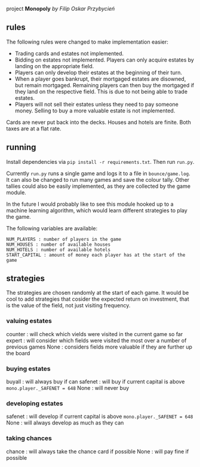 project **Monopoly**
*by Filip Oskar Przybycień*

## rules
The following rules were changed to make implementation easier:

+ Trading cards and estates not implemented.
+ Bidding on estates not implemented. Players can only acquire estates by landing on the appropriate field.
+ Players can only develop their estates at the beginning of their turn.
+ When a player goes bankrupt, their mortgaged estates are disowned, but remain mortgaged. Remaining players can then buy the mortgaged if they land on the respective field. This is due to not being able to trade estates.
+ Players will not sell their estates unless they need to pay someone money. Selling to buy a more valuable estate is not implemented.

Cards are never put back into the decks.
Houses and hotels are finite.
Both taxes are at a flat rate.

## running
Install dependencies via `pip install -r requirements.txt`.
Then run `run.py`.

Currently `run.py` runs a single game and logs it to a file in `bounce/game.log`.
It can also be changed to run many games and save the colour tally.
Other tallies could also be easily implemented, as they are collected by the game module.

In the future I would probably like to see this module hooked up to a machine learning algorithm, which would learn different strategies to play the game.

The following variables are available:

```
NUM_PLAYERS : number of players in the game
NUM_HOUSES : number of available houses
NUM_HOTELS : number of available hotels
START_CAPITAL : amount of money each player has at the start of the game
```

## strategies
The strategies are chosen randomly at the start of each game.
It would be cool to add strategies that cosider the expected return on investment, that is the value of the field, not just visiting frequency.

### valuing estates
counter : will check which vields were visited in the current game so far
expert : will consider which fields were visited the most over a number of previous games
None : considers fields more valuable if they are further up the board

### buying estates
buyall : will always buy if can
safenet : will buy if current capital is above `mono.player._SAFENET = 648`
None : will never buy

### developing estates
safenet : will develop if current capital is above `mono.player._SAFENET = 648`
None : will always develop as much as they can

### taking chances
chance : will always take the chance card if possible
None : will pay fine if possible
